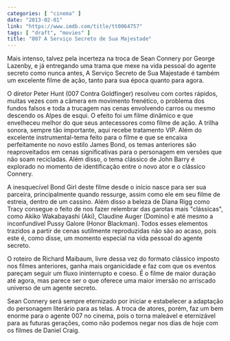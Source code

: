 ```yaml
---
categories: [ "cinema" ]
date: "2013-02-01"
link: "https://www.imdb.com/title/tt0064757"
tags: [ "draft", "movies" ]
title: "007 A Serviço Secreto de Sua Majestade"
---
```

Mais intenso, talvez pela incerteza na troca de Sean Connery por George Lazenby, e já entregando uma trama que mexe na vida pessoal do agente secreto como nunca antes, A Serviço Secreto de Sua Majestade é também um excelente filme de ação, tanto para sua época quanto para agora.

O diretor Peter Hunt (007 Contra Goldfinger) resolveu com cortes rápidos, muitas vezes com a câmera em movimento frenético, o problema dos fundos falsos e toda a trucagem nas cenas envolvendo carros ou mesmo descendo os Alpes de esqui. O efeito foi um filme dinâmico e que envelheceu melhor do que seus antecessores como filme de ação. A trilha sonora, sempre tão importante, aqui recebe tratamento VIP. Além do excelente instrumental-tema feito para o filme e que se encaixa perfeitamente no novo estilo James Bond, os temas anteriores são reaproveitados em cenas significativas para o personagem em versões que não soam recicladas. Além disso, o tema clássico de John Barry é explorado no momento de identificação entre o novo ator e o clássico Connery.

A inesquecível Bond Girl deste filme desde o início nasce para ser sua parceira, principalmente quando ressurge, assim como ele em seu filme de estreia, dentro de um cassino. Além disso a beleza de Diana Rigg como Tracy consegue o feito de nos fazer relembrar das garotas mais "clássicas", como Akiko Wakabayashi (Aki), Claudine Auger (Domino) e até mesmo a inconfundível Pussy Galore (Honor Blackman). Todos esses elementos trazidos a partir de cenas sutilmente reproduzidas não são ao acaso, pois este é, como disse, um momento especial na vida pessoal do agente secreto.

O roteiro de Richard Maibaum, livre dessa vez do formato clássico imposto nos filmes anteriores, ganha mais organicidade e faz com que os eventos pareçam seguir um fluxo ininterrupto e coeso. É o filme de maior duração até agora, mas parece ser o que oferece uma maior imersão no arriscado universo de um agente secreto.

Sean Connery será sempre eternizado por iniciar e estabelecer a adaptação do personagem literário para as telas. A troca de atores, porém, faz um bem enorme para o agente 007 no cinema, pois o torna maleável e eternizável para as futuras gerações, como não podemos negar nos dias de hoje com os filmes de Daniel Craig.

